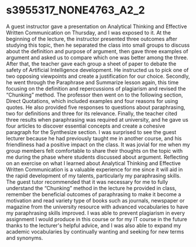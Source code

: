 # s3955317_NONE4763_A2_2
A guest instructor gave a presentation on Analytical Thinking and Effective Written Communication on Thursday, and I was exposed to it. At the beginning of the lecture, the instructor presented three outcomes after studying this topic, then he separated the class into small groups to discuss about the definition and purpose of argument, then gave three examples of argument and asked us to compare which one was better among the three. After that, the teacher gave each group a sheet of paper to debate the safety of Artificial Intelligence development. He instructed us to pick one of two opposing viewpoints and create a justification for our choice. Secondly, he went through the Paraphrase and Summarize lesson again, this time focusing on the definition and repercussions of plagiarism and revised the “Chunking” method. The professor then went on to the following section, Direct Quotations, which included examples and four reasons for using quotes. He also provided five responses to questions about paraphrasing, two for definitions and three for its relevance. Finally, the teacher cited three results when paraphrasing was required at university, and he gave us four articles to discover essential concepts and create a cohesive paragraph for the Synthesize section. I was surprised to see the guest lecturer because he had previously taught me in another course, and his friendliness had a positive impact on the class. It was jovial for me when my group members felt comfortable to share their thoughts on the topic with me during the phase where students discussed about argument. Reflecting on an exercise on what I learned about Analytical Thinking and Effective Written Communication is a valuable experience for me since it will aid in the rapid development of my talents, particularly my paraphrasing skills. The guest tutor recommended that it was necessary for me to fully understand the “Chunking” method in the lecture he provided in class, remember the beneficial outcomes of paraphrasing to make it become a motivation and read variety type of books such as journals, newspaper or magazine from the university resource with advanced vocabularies to have my paraphrasing skills improved. I was able to prevent plagiarism in every assignment I would produce in this course or for my IT course in the future thanks to the lecturer's helpful advice, and I was also able to expand my academic vocabularies by continually wanting and seeking for new terms and synonyms.
